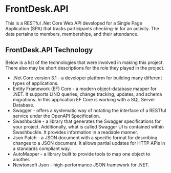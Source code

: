 # FrontDesk.API

This is a RESTful .Net Core Web API developed for a Single Page Application (SPA) that tracks participants checking-in for an activity.  The data pertains to members, memberships, and their attendance.

## FrontDesk.API Technology

Below is a list of the technologies that were involved in making this project. There also may be short descriptions for the role they played in the project.

* .Net Core version 3.1 -  a developer platform for building many different types of applications.
* Entity Framework (EF) Core - a modern object-database mapper for .NET. It supports LINQ queries, change tracking, updates, and schema migrations. In this application EF Core is working with a SQL Server Database.
* Swagger - offers a systematic way of notating the interface of a RESTful service under the OpenAPI Specification.
* Swashbuckle - a library that generates the Swagger specifications for your project. Additionally, what is called Swagger UI is contained within Swashbuckle. It provides information in a readable manner.
* Json Patch - a JSON document with a specific format for describing changes to a JSON document. It allows partial updates for HTTP APIs in a standards compliant way.
* AutoMapper - a library built to provide tools to map one object to another.
* Newtonsoft Json - high-performance JSON framework for .NET.
